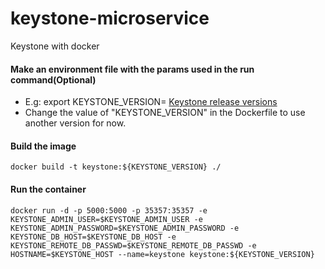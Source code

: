 # keystone-microservice
Keystone with docker

#### Make an environment file with the params used in the run command(Optional)
- E.g:
export KEYSTONE_VERSION=<tag version> [Keystone release versions](https://github.com/openstack/keystone/releases#)
- Change the value of "KEYSTONE_VERSION" in the Dockerfile to use another version for now.
#### Build the image
```
docker build -t keystone:${KEYSTONE_VERSION} ./
```
#### Run the container
```
docker run -d -p 5000:5000 -p 35357:35357 -e KEYSTONE_ADMIN_USER=$KEYSTONE_ADMIN_USER -e KEYSTONE_ADMIN_PASSWORD=$KEYSTONE_ADMIN_PASSWORD -e KEYSTONE_DB_HOST=$KEYSTONE_DB_HOST -e KEYSTONE_REMOTE_DB_PASSWD=$KEYSTONE_REMOTE_DB_PASSWD -e HOSTNAME=$KEYSTONE_HOST --name=keystone keystone:${KEYSTONE_VERSION}
```
